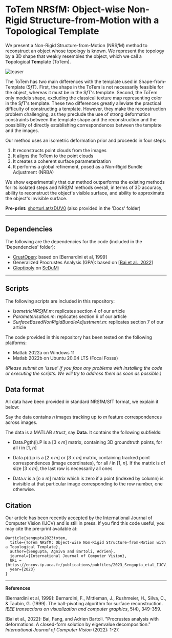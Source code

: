 # ToTem NRSfM: Object-wise Non-Rigid Structure-from-Motion with a Topological Template

We present a Non-Rigid Structure-from-Motion (NRS*f*M) method to reconstruct an object whose topology is known.
   We represent the topology by a 3D shape that weakly resembles the object, which we call a **To**pological **Tem**plate (ToTem).

   ![teaser](https://github.com/agnivsen/ToTem-NRSfM/assets/5153445/dadb67c5-d1e6-4eec-a830-a6e87ef3599d)

   The ToTem has two main differences with the template used in Shape-from-Template (S*f*T).
   First, the shape in the ToTem is not necessarily feasible for the object, whereas it must be in the S*f*T's template.
   Second, the ToTem only models shape, excluding the classical texture map representing color in the S*f*T's template. 
   These two differences greatly alleviate the practical difficulty of constructing a template.
   However, they make the reconstruction problem challenging, as they preclude the use of strong deformation constraints between the template shape and the reconstruction and the possibility of directly establishing correspondences between the template and the images. 
   
   
   Our method uses an isometric deformation prior and proceeds in four steps:
   1. It reconstructs point clouds from the images
   2. It aligns the ToTem to the point clouds
   3. It creates a coherent surface parameterization
   4. It performs a global refinement, posed as a Non-Rigid Bundle Adjustment (NRBA)
     
   We show experimentally that our method outperforms the existing methods for its isolated steps and NRS*f*M methods overall, in terms of 3D accuracy, ability to reconstruct the object's visible surface, and ability to approximate the object's invisible surface. 


**Pre-print:** [shorturl.at/zDUV0](https://encov.ip.uca.fr/publications/pubfiles/2023_Sengupta_etal_IJCV_topological.pdf) (also provided in the 'Docs' folder)


   ---

## Dependencies

The following are the dependencies for the code (included in the 'Dependencies' folder):

- [CrustOpen](mathworks.com/matlabcentral/fileexchange/63731-surface-reconstruction-from-scattered-points-cloud-open-surfaces): based on [Bernardini et al, 1999]
- Generalized Procrustes Analysis (GPA): based on [[Bai et al., 2022]](https://encov.ip.uca.fr/publications/pubfiles/2021_Bai_etal_IJCV_defgpa.pdf)
- [Gloptipoly](https://homepages.laas.fr/henrion/software/gloptipoly3/) on [SeDuMi](https://github.com/sqlp/sedumi)
  
 ---

 ## Scripts

 The following scripts are included in this repository:
 
- _IsometricNRSfM.m_: replicates section 4 of our article
- _Parameterisation.m_: replicates section 6 of our article
- _SurfaceBasedNonRigidBundleAdjustment.m_: replicates section 7 of our article

The code provided in this repository has been tested on the following platforms:
- Matlab 2022a on Windows 11
- Matlab 2022b on Ubuntu 20.04 LTS (Focal Fossa)

_(Please submit an 'issue' if you face any problems with installing the code or executing the scripts. We will try to address them as soon as possible.)_

## Data format

All data have been provided in standard NRSfM/SfT format, we explain it below:

Say the data contains _n_ images tracking up to _m_ feature correspondences across images.

The data is a MATLAB _struct_, say **Data**. It contains the following subfields:

* Data.Pgth(i).P is a [3 x _m_] matrix, containing 3D groundtruth points, for all _i_ in [1, _n_]

* Data.p(i).p is a [2 x _m_] or [3 x _m_] matrix, containing tracked point correspondences (image coordinates), for all _i_ in [1, _n_]. If the matrix is of size [3 x _m_], the last row is necessarily all ones

* Data.v is a [_n_ x _m_] matrix which is zero if a point (indexed by column) is invisible at that particular image corresponding to the row number, one otherwise.


## Citation

Our article has been recently accepted by the International Journal of Computer Vision (IJCV) and is still in press. If you find this code useful, you may cite the pre-print available at:

```
@article{sengupta2023totem,
  title={ToTem NRSfM: Object-wise Non-Rigid Structure-from-Motion with a Topological Template},
  author={Sengupta, Agniva and Bartoli, Adrien},
  journal={International Journal of Computer Vision},
  URL = {https://encov.ip.uca.fr/publications/pubfiles/2023_Sengupta_etal_IJCV_topological.pdf}
  year={2023}
}
```
 ---

 **References**

[Bernardini et al, 1999]: Bernardini, F., Mittleman, J., Rushmeier, H., Silva, C., & Taubin, G. (1999). The ball-pivoting algorithm for surface reconstruction. _IEEE transactions on visualization and computer graphics_, 5(4), 349-359.

[Bai et al., 2022]: Bai, Fang, and Adrien Bartoli. "Procrustes analysis with deformations: A closed-form solution by eigenvalue decomposition." _International Journal of Computer Vision_ (2022): 1-27.
